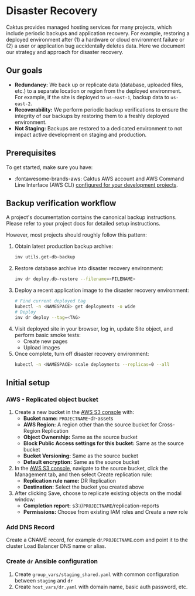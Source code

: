 # Disaster Recovery

Caktus provides managed hosting services for many projects, which include periodic backups and application recovery. For example, restoring a deployed environment after (1) a hardware or cloud environment failure or (2) a user or application bug accidentally deletes data. Here we document our strategy and approach for disaster recovery.

## Our goals

* **Redundancy:** We back up or replicate data (database, uploaded files, etc.) to a separate location or region from the deployed environment. For example, if the site is deployed to `us-east-1`, backup data to `us-east-2`.
* **Recoverability:** We perform periodic backup verifications to ensure the integrity of our backups by restoring them to a freshly deployed environment.
* **Not Staging:** Backups are restored to a dedicated environment to not impact active development on staging and production.

## Prerequisites

To get started, make sure you have:

* :fontawesome-brands-aws: Caktus AWS account and AWS Command Line Interface (AWS CLI) [configured for your development projects](../developer-onboarding/AWS.md).

## Backup verification workflow

A project's documentation contains the canonical backup instructions. Please refer to your project docs for detailed setup instructions.

However, most projects should roughly follow this pattern:

1. Obtain latest production backup archive:
   ```sh
   inv utils.get-db-backup
   ```
2. Restore database archive into disaster recovery environment:
   ```sh
   inv dr deploy.db-restore --filename=<FILENAME>
   ```
3. Deploy a recent application image to the disaster recovery environment:
   ```sh
   # Find current deployed tag
   kubectl -n <NAMESPACE> get deployments -o wide
   # Deploy
   inv dr deploy --tag=<TAG>
   ```
4. Visit deployed site in your browser, log in, update Site object, and perform basic smoke tests:
    * Create new pages
    * Upload images
5. Once complete, turn off disaster recovery environment:
   ```sh
   kubectl -n <NAMESPACE> scale deployments --replicas=0 --all
   ```

## Initial setup

### AWS - Replicated object bucket

1. Create a new bucket in the [AWS S3 console](https://s3.console.aws.amazon.com/s3/bucket/create) with:
    * **Bucket name:** `PROJECTNAME`-dr-assets
    * **AWS Region:** A region other than the source bucket for Cross-Region Replication
    * **Object Ownership:** Same as the source bucket
    * **Block Public Access settings for this bucket:** Same as the source bucket
    * **Bucket Versioning:** Same as the source bucket
    * **Default encryption:** Same as the source bucket
2. In the [AWS S3 console](https://s3.console.aws.amazon.com/s3/buckets), navigate to the source bucket, click the Management tab, and then select Create replication rule: 
    * **Replication rule name:** DR Replication
    * **Destination:** Select the bucket you created above
3. After clicking Save, choose to replicate existing objects on the modal window:
    * **Completion report:** s3://`PROJECTNAME`/replication-reports
    * **Permissions:** Choose from existing IAM roles and Create a new role

### Add DNS Record

Create a CNAME record, for example dr.`PROJECTNAME`.com and point it to the cluster Load Balancer DNS name or alias. 

### Create `dr` Ansible configuration

1. Create `group_vars/staging_shared.yaml` with common configuration between `staging` and `dr`
2. Create `host_vars/dr.yaml` with domain name, basic auth password, etc.
